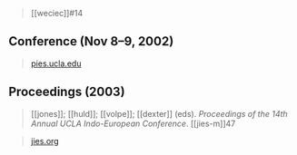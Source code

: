 > [[weciec]]#14

## Conference (Nov 8–9, 2002)
> [pies.ucla.edu](https://pies.ucla.edu/conference/weciec-archives/weciec-14/)

## Proceedings (2003)
> [[jones]]; [[huld]]; [[volpe]]; [[dexter]] (eds). *Proceedings of the 14th Annual UCLA Indo-European Conference*. [[jies-m]]47

> [jies.org](https://www.jies.org/DOCS/monojpgs/Mon47.html)